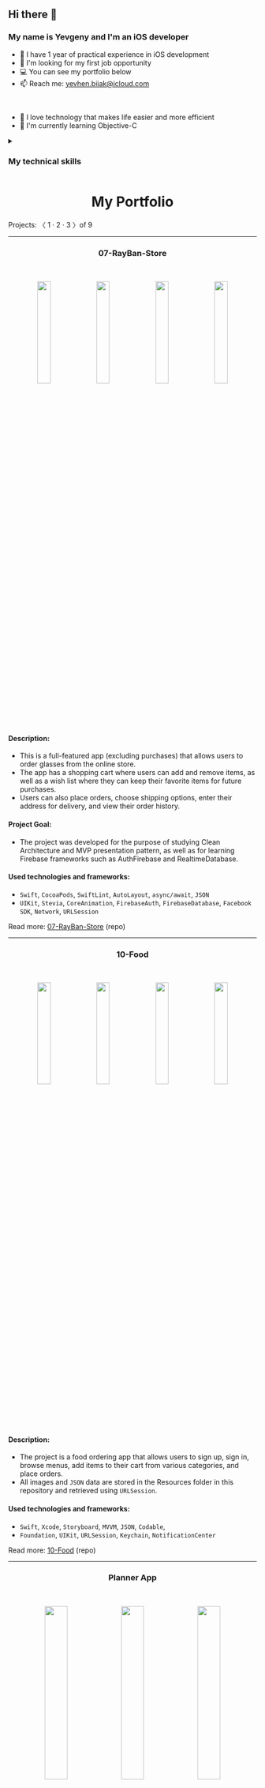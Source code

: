 ## Hi there 👋 

### My name is Yevgeny and I'm an iOS developer

* 📱  I have 1 year of practical experience in iOS development  
* 👀  I'm looking for my first job opportunity  
* 💻  You can see my portfolio below
* 📫  Reach me: yevhen.biiak@icloud.com
<br>

* 🚀  I love technology that makes life easier and more efficient
* 🧠  I'm currently learning Objective-C

<details><summary><h3>My technical skills</h3></summary>
  
  #### Languages, paradigms and patterns
  
  - Swift
  - OOP
  - S.O.L.I.D
  - Design Patterns

  #### Architecture patterns
  
  - MVC (Model-View-Controller)
  - MVP (Model-View-Presenter)
  - MVVM (Model-View-ViewModel)
  - VIP (View-Interactor-Presenter, Clean Swift)
  - VIPER (View-Interactor-Presenter-Entity-Router)
  
  #### Tools and Technologies
  
  - Xcode, Instruments, Simulator, OpenSim
  - Sketch
  - Git (GitHub)
  - Regular Expressions
  - UML (class diagram)
  
  #### UI Technologies and Frameworks
  
  - Storyboard, XIB
  - Interface Builder, 
  - Auto Layout, Adaptive Layout
  - `NSLayoutConstraint`
  - `Stevia`
  - `UIKit`
  - `SwiftUI`
  - Core Animation
  
  #### Concurrency:

  - Grand Central Dispatch (GCD)
  - Operation Queue
  - async/await
  
  #### Networking:

  - `Network`
  - `Alamofire`
  - `URLSession`
  - `Apollo-iOS`
  - REST API
  - GraphQL
  - Codable
  - JSON

  #### Data Storage:

  - UserDefaults
  - FileManager
  - Core Data
  - `Firebase`
  - `Realm`
  
  #### Media Frameworks:

  - `AVFoundation`
  - `MediaPlayer`

  #### Testing:

  - `XCTest`
  - UI Testing
  - Unit Testing
  
  #### Dependency Management:

  - CocoaPods
  - Swift Package Manager
  
  #### Other SDKs:

  - Facebook SDK

</details>


<div align="center">
  <h1>My Portfolio</h1>
</div>
Projects: 〈 1 · 2 · 3 〉of 9

*************************************************************************************************************************************

<div align="center">
  <h3>07-RayBan-Store</h3>
</div>
<br>

<p align="center" width="100%">
    <img width=23% src="https://user-images.githubusercontent.com/80542175/226192639-a10dba70-ec3e-47e4-90a0-86b4c1b6f367.PNG">
    <img width=23% src="https://user-images.githubusercontent.com/80542175/226192728-6ce98b9f-433a-44e5-bd4f-b8f71ed03dc5.PNG">
    <img width=23% src="https://user-images.githubusercontent.com/80542175/226193737-ec85fe0f-56ca-4a82-acb1-05ebfa353ced.PNG">
    <img width=23% src="https://user-images.githubusercontent.com/80542175/226194586-e73f63bb-5b75-41ed-9cb5-ae38bd4a8518.PNG">
</p>

#### Description:  
* This is a full-featured app (excluding purchases) that allows users to order glasses from the online store.  
* The app has a shopping cart where users can add and remove items, as well as a wish list where they can keep their favorite items for future purchases.  
* Users can also place orders, choose shipping options, enter their address for delivery, and view their order history.  

#### Project Goal:  
* The project was developed for the purpose of studying Clean Architecture and MVP presentation pattern, as well as for learning Firebase frameworks such as AuthFirebase and RealtimeDatabase.

#### Used technologies and frameworks:  
* `Swift`, `CocoaPods`, `SwiftLint`, `AutoLayout`, `async/await`, `JSON`
* `UIKit`, `Stevia`, `CoreAnimation`, `FirebaseAuth`, `FirebaseDatabase`, `Facebook SDK`, `Network`, `URLSession`

Read more: <a href="https://github.com/YevhenBiiak/07-RayBan-Store">07-RayBan-Store</a> (repo)

*************************************************************************************************************************************

<div align="center">
  <h3>10-Food</h3>
</div>
<br>

<p align=center>
  <img width=23% src="https://user-images.githubusercontent.com/80542175/227005493-c468fc9e-1482-42cd-9370-ae862eae6fab.png">
  <img width=23% src="https://user-images.githubusercontent.com/80542175/227005500-30d61954-5165-4e42-891d-403249135953.png">
  <img width=23% src="https://user-images.githubusercontent.com/80542175/227005503-04e3d00e-66eb-44bd-b2d8-0a27c3965d92.png">
  <img width=23% src="https://user-images.githubusercontent.com/80542175/227005505-02279d9d-fd72-4581-abe3-ba84eb9f656f.png">
</p>

#### Description:  
* The project is a food ordering app that allows users to sign up, sign in, browse menus, add items to their cart from various categories, and place orders. 
* All images and `JSON` data are stored in the Resources folder in this repository and retrieved using `URLSession`. 

#### Used technologies and frameworks:  

* `Swift`, `Xcode`, `Storyboard`, `MVVM`, `JSON`, `Codable`, 
* `Foundation`, `UIKit`, `URLSession`, `Keychain`, `NotificationCenter`

Read more: <a href="https://github.com/YevhenBiiak/10-Food">10-Food</a> (repo)

*************************************************************************************************************************************

<div align="center">
  <h3>Planner App</h3>
</div>
<br>

<p align=center>
  <img width=30% src="https://user-images.githubusercontent.com/80542175/226983975-4ad550f6-07be-4102-ab5c-eb70fc2333d2.png">
  <img width=30% src="https://user-images.githubusercontent.com/80542175/226988482-e94ce5b9-0de3-47c3-8b90-b7bcfa779d48.png">
  <img width=30% src="https://user-images.githubusercontent.com/80542175/226988495-9539111d-2674-47b8-858f-205bf115a7d4.png">
</p>

#### Description:  
* This project is an iOS application designed to help users manage their daily tasks.
* With the app, users can easily view and organize their tasks based on the day they created them. The app also provides a feature that allows users to add new tasks as needed.
* In addition, the app includes a variety of features designed to enhance the user experience. For example, there is a month picker that allows users to easily navigate to a specific month. Similarly, the day picker allows users to select a specific day and view all the tasks created on that day. Moreover, the app provides an indicator that shows the number of tasks created on a particular day, allowing users to quickly identify their busiest days. 

#### Used technologies and frameworks:  
* `Swift`, `Xcode`, `JSON`
* `SwiftUI`, `Combine`, `Foundation`

Read more: <a href="https://github.com/YevhenBiiak/SwiftUI">Planner App</a> (repo)
  
*************************************************************************************************************************************

<details><summary><h3>Show more projects: 〈 4 · 5 · 6 〉of 9</h3></summary>
  
*************************************************************************************************************************************
  
<div align="center">
  <h3>Design-Patterns</h3>
</div>
<br>

<p align=center>
  <img width=23% src="https://user-images.githubusercontent.com/80542175/226975513-4f5921ac-b9f5-498f-8e17-5bb26d6ec715.png"/>
  <img width=23% src="https://user-images.githubusercontent.com/80542175/226975523-181c9653-c35c-48e0-ae4a-ff8f2e57543f.png"/>
  <img width=23% src="https://user-images.githubusercontent.com/80542175/226975526-05fd9c9a-c0bc-434b-89ee-4bac70bec185.png"/>
  <img width=23% src="https://user-images.githubusercontent.com/80542175/226975529-7299904d-42cf-4253-8dbd-30a032b1c88f.png"/>
</p>

#### Description:
* A simple application with a list of patterns grouped by categories.
* All the images, as well as the design of the application, were created in Sketch.
* Each pattern has a brief description, popularity, and complexity indicators for Swift developers, and a code example.
* The code samples are downloaded from this Git repository and have a specific situation implementation for the ios developer.
  
#### Project Goal:  
* Learn design patterns, understand and apply them on a concrete example

#### Used technologies and frameworks:  
* `Sketch`, `Swift`, `Xcode`, `Storyboard`, `Playground`, `JSON`, `Regex`
* `UIKit`

Read more: <a href="https://github.com/YevhenBiiak/Design-Patterns">Design-Patterns</a> (repo)
  
*************************************************************************************************************************************

<div align="center">
  <h3>Architecture-Patterns</h3>
</div>
<br>

<p align=center>
  <img width=30% src="https://user-images.githubusercontent.com/80542175/226586604-ea4a236a-3419-45d7-b8a2-cdc409fa6769.png"/>
  <img width=30% src="https://user-images.githubusercontent.com/80542175/226586601-f94aeb46-82a0-4f09-b429-c7203d13478b.png"/>
</p>

#### Description
* This project is a simple app that consists of a login and main screens. 
* The login scene allows users to input a username and password, and if the combination is valid, the user is presented with the main scene. 
* The main scene simply displays the username and a logout button.

#### Project Goal: 
* The main goal of this project was to learn the difference in data passing and routing between screens using three different architectural patterns (`MVC`, `MVP`, `MVVM`) through a simple app example with two screens.

#### Testing
* The app has been thoroughly tested using `XCTest`. The testing includes unit tests and UI tests. 
* Unit tests are written for Presenters of `MVP` and ViewModels of `MVVM` using the Test Double unit testing concept. For example, a test case was written to verify that the router method representing the main screen is called after the "Login" button is pressed.
* UI tests were also written to test the app's user interface and overall behavior. For example, a test case was written to ensure that after entering valid login credentials and tapping the "Login" button, the app transitions to the main screen.

#### Used technologies and frameworks:  
* `Swift`, `XCode`, `MVC`, `MVP`, `MVVM`
* `UIKit`, `XCTest`

Read more: <a href="https://github.com/YevhenBiiak/Architecture-Patterns">Architecture-Patterns</a> (repo)
  
*************************************************************************************************************************************
  
<div align="center">
  <h3>Core-Animation</h3>
</div>
<br>
<br>

<p align=center>
  <img width=26% src="https://user-images.githubusercontent.com/80542175/227720863-072c07af-0e03-4a3c-88c4-8e7484a64e62.gif">
  <img width=26% src="https://user-images.githubusercontent.com/80542175/227720866-b5aa957b-40e9-4cb3-8a1d-6083eabff496.gif">
  <img width=26% src="https://user-images.githubusercontent.com/80542175/227720867-f7fdf55e-578b-437b-ab36-9be97208c78e.gif">
</p>

#### Learned how to: 
- draw circle and arc using `CAShapeLayer` and `UIBezierPath`
- animate properties of CoreAnimation classes using `CABasicAnimation` and `CASpringAnimation`
- animate `UILabel` text content using `CADisplayLink`
- replicate layers using `CAReplicatorLayer` with move and rotate transforms
- create a `CAEmitterLayer` layer with `CAEmitterCell` and manage its properties

Read more: <a href="https://github.com/YevhenBiiak/Core-Animation">Core-Animation</a> (repo)

*************************************************************************************************************************************

<details><summary><h3>Show more projects: 〈 7 · 8 · 9 〉of 9</h3></summary>
  
*************************************************************************************************************************************
  
<div align="center">
  <h3>06-Audio-Player</h3>
</div>
<br>

<p align=center>
  <img width=30% src="https://user-images.githubusercontent.com/80542175/226969885-b2cb5e59-f79c-4b80-b6c3-5a5e6ff09606.png">
  <img width=30% src="https://user-images.githubusercontent.com/80542175/226969896-4b445a83-0dc8-4ca8-8cb0-c39f74843e43.png">
  <img width=30% src="https://user-images.githubusercontent.com/80542175/226969903-533a6554-abff-49f9-b609-d80abb25a3e8.png">
</p>

#### Description:
* No Storyboard, no UITableView
* This project is an audio player app that allows users to play music from their device's local storage. 
* The app loads songs from the main bundle using the Storage class, which uses the `AVFoundation` framework to extract metadata from the songs, such as title, artist, and artwork. 
* The app supports remote control events, such as play, pause, next, and previous.

#### Used technologies and frameworks:  
* `Swift`, `MVC`, `KVO`, Delegation pattern
* `UIKit`, `AVFoundation`, `MediaPlayer`

Read more: <a href="https://github.com/YevhenBiiak/06-Audio-Player">06-Audio-Player</a> (repo)
  
*************************************************************************************************************************************
  
<div align="center">
  <h3>To-Do-Manager</h3>
</div>
<br>

<p align=center>
  <img width=30% src="https://user-images.githubusercontent.com/80542175/226957608-694e0a82-39e4-4e24-9911-9aa6c6d41c8d.png">
  <img width=30% src="https://user-images.githubusercontent.com/80542175/226957596-0dbbb0ff-bff1-445a-aedf-4cc366183c9e.png">
  <img width=30% src="https://user-images.githubusercontent.com/80542175/226957605-988a2b1c-1811-4931-8935-cef0cd503ce0.png">
</p>

#### Description:
* This project is a task manager app developed for iOS devices. 
* It allows users to create, edit and delete tasks, set their priority and status - their place in the task list will depend on it. 
* In this app are considered different solutions for task storage, such as UserDefaults, Realm, and remote API. 
  
#### Used technologies and frameworks:  
* `Swift`, `Xcode`, `SPM`, `Storyboard`, `XIB`, `MVC`, `Ascyn/await`, `REST API`, `JSON`
* `Alamofire`, `Realm`, `UIKit`, `Foundation`
  
Read more: <a href="https://github.com/YevhenBiiak/To-Do-Manager">To-Do-Manager</a> (repo)
  
*************************************************************************************************************************************

<div align="center">
  <h3>CoreDataDemo</h3>
</div>
<br>

<p align=center>
  <img width=30% src="https://user-images.githubusercontent.com/80542175/226893565-9f597286-8565-4523-823f-61219e860b9e.png">
  <img width=30% src="https://user-images.githubusercontent.com/80542175/226893556-f4025a31-55cd-4610-804c-78e8bc184512.png">
  <img width=30% src="https://user-images.githubusercontent.com/80542175/226893562-ce5f8f2a-b8bc-4205-947e-e8d7f36c1698.png">
</p>

#### Learned how to:
- create entity:
  - with auto class definition
  - with manual class definition
- create new entity instances
- change entity atributes
- delete entity instances
- fetch context
- save context
- implement simple CoraData manager
- handle context changes usin NSFetchedResultsControllerDelegate
- create relationships between entities  
  
Read more: <a href="https://github.com/YevhenBiiak/CoreDataDemo">CoreDataDemo</a> (repo)

</details>
</details>
